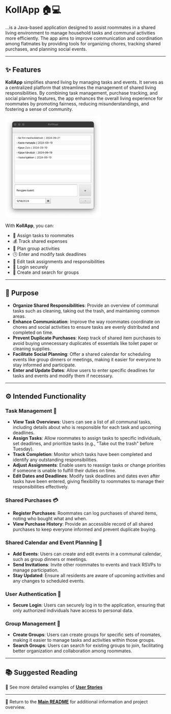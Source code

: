 # KollApp 🏠💻

...is a Java-based application designed to assist roommates in a shared living environment to manage household tasks and communal activities more efficiently. The app aims to improve communication and coordination among flatmates by providing tools for organizing chores, tracking shared purchases, and planning social events.

---

## ✨ Features

**KollApp** simplifies shared living by managing tasks and events. It serves as a centralized platform that streamlines the management of shared living responsibilities. By combining task management, purchase tracking, and social planning features, the app enhances the overall living experience for roommates by promoting fairness, reducing misunderstandings, and fostering a sense of community.

<img src="./img/illustration.png" alt="KollApp Screenshot" style="width: 300px; height=auto;">

With **KollApp**, you can:

- 📝 Assign tasks to roommates
- 💰 Track shared expenses
- 📅 Plan group activities
- 🕒 Enter and modify task deadlines
- 🔧 Edit task assignments and responsibilities
- 🔐 Login securely
- 👥 Create and search for groups

---

## 🎯 Purpose

- **Organize Shared Responsibilities**: Provide an overview of communal tasks such as cleaning, taking out the trash, and maintaining common areas.
- **Enhance Communication**: Improve the way roommates coordinate on chores and social activities to ensure tasks are evenly distributed and completed on time.
- **Prevent Duplicate Purchases**: Keep track of shared item purchases to avoid buying unnecessary duplicates of essentials like toilet paper or cleaning supplies.
- **Facilitate Social Planning**: Offer a shared calendar for scheduling events like group dinners or meetings, making it easier for everyone to stay informed and participate.
- **Enter and Update Dates**: Allow users to enter specific deadlines for tasks and events and modify them if necessary.

---

## ⚙️ Intended Functionality

### Task Management 📝

- **View Task Overviews**: Users can see a list of all communal tasks, including details about who is responsible for each task and upcoming deadlines.
- **Assign Tasks**: Allow roommates to assign tasks to specific individuals, set deadlines, and prioritize tasks (e.g., "Take out the trash" before Tuesday).
- **Track Completion**: Monitor which tasks have been completed and identify any outstanding responsibilities.
- **Adjust Assignments**: Enable users to reassign tasks or change priorities if someone is unable to fulfill their duties on time.
- **Edit Dates and Deadlines**: Modify task deadlines and dates even after tasks have been entered, giving flexibility to roommates to manage their responsibilities effectively.

### Shared Purchases 💳

- **Register Purchases**: Roommates can log purchases of shared items, noting who bought what and when.
- **View Purchase History**: Provide an accessible record of all shared purchases to keep everyone informed and prevent duplicate buying.

### Shared Calendar and Event Planning 📅

- **Add Events**: Users can create and edit events in a communal calendar, such as group dinners or meetings.
- **Send Invitations**: Invite other roommates to events and track RSVPs to manage participation.
- **Stay Updated**: Ensure all residents are aware of upcoming activities and any changes to scheduled events.

### User Authentication 🔐

- **Secure Login**: Users can securely log in to the application, ensuring that only authorized individuals have access to personal data.
  
### Group Management 👥

- **Create Groups**: Users can create groups for specific sets of roomates, making it easier to manage tasks and activities within those groups.
- **Search Groups**: Users can search for existing groups to join, facilitating better organization and collaboration among roommates.

---

## 📚 Suggested Reading

📖 See more detailed examples of **[User Stories](/docs/user_stories.md)**

---

📖 Return to the **[Main README](../readme.md)** for additional information and project overview.
